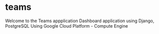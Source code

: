 # teams
Welcome to the Teams appplication
Dashboard application using Django, PostgreSQL
Using Google Cloud Platform - Compute Engine
